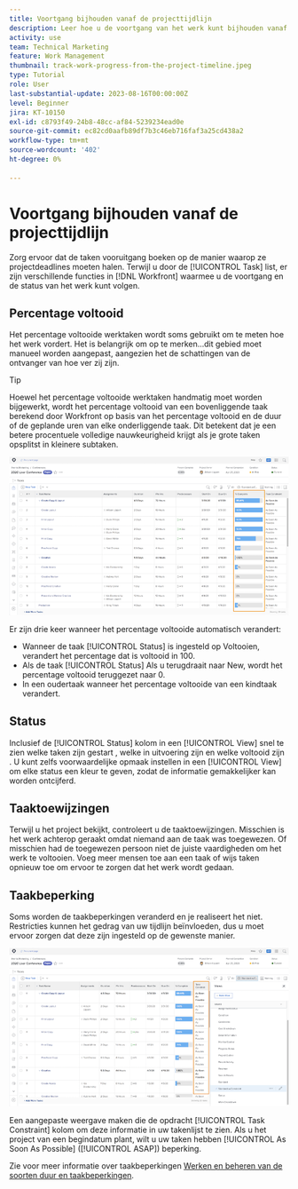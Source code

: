 ```yaml
---
title: Voortgang bijhouden vanaf de projecttijdlijn
description: Leer hoe u de voortgang van het werk kunt bijhouden vanaf de projecttijdlijn in [!DNL  Workfront] het gebruiken van percent volledig, status, taken, of beperkingen.
activity: use
team: Technical Marketing
feature: Work Management
thumbnail: track-work-progress-from-the-project-timeline.jpeg
type: Tutorial
role: User
last-substantial-update: 2023-08-16T00:00:00Z
level: Beginner
jira: KT-10150
exl-id: c8793f49-24b8-48cc-af84-5239234ead0e
source-git-commit: ec82cd0aafb89df7b3c46eb716faf3a25cd438a2
workflow-type: tm+mt
source-wordcount: '402'
ht-degree: 0%

---
```


# Voortgang bijhouden vanaf de projecttijdlijn

Zorg ervoor dat de taken vooruitgang boeken op de manier waarop ze projectdeadlines moeten halen. Terwijl u door de [!UICONTROL Task] list, er zijn verschillende functies in [!DNL  Workfront] waarmee u de voortgang en de status van het werk kunt volgen.

## Percentage voltooid

Het percentage voltooide werktaken wordt soms gebruikt om te meten hoe het werk vordert. Het is belangrijk om op te merken...dit gebied moet manueel worden aangepast, aangezien het de schattingen van de ontvanger van hoe ver zij zijn.

>[!TIP]
>
>Hoewel het percentage voltooide werktaken handmatig moet worden bijgewerkt, wordt het percentage voltooid van een bovenliggende taak berekend door Workfront op basis van het percentage voltooid en de duur of de geplande uren van elke onderliggende taak. Dit betekent dat je een betere procentuele volledige nauwkeurigheid krijgt als je grote taken opsplitst in kleinere subtaken.


![Lijst met projecttaken weergeven [!UICONTROL Percent Complete] kolom](assets/planner-fund-task-percent-complete.png)

Er zijn drie keer wanneer het percentage voltooide automatisch verandert:

* Wanneer de taak [!UICONTROL Status] is ingesteld op Voltooien, verandert het percentage dat is voltooid in 100.
* Als de taak [!UICONTROL Status] Als u terugdraait naar New, wordt het percentage voltooid teruggezet naar 0.
* In een oudertaak wanneer het percentage voltooide van een kindtaak verandert.

## Status

Inclusief de [!UICONTROL Status] kolom in een [!UICONTROL View] snel te zien welke taken zijn gestart , welke in uitvoering zijn en welke voltooid zijn . U kunt zelfs voorwaardelijke opmaak instellen in een [!UICONTROL View] om elke status een kleur te geven, zodat de informatie gemakkelijker kan worden ontcijferd.

## Taaktoewijzingen

Terwijl u het project bekijkt, controleert u de taaktoewijzingen. Misschien is het werk achterop geraakt omdat niemand aan de taak was toegewezen. Of misschien had de toegewezen persoon niet de juiste vaardigheden om het werk te voltooien. Voeg meer mensen toe aan een taak of wijs taken opnieuw toe om ervoor te zorgen dat het werk wordt gedaan.

## Taakbeperking

Soms worden de taakbeperkingen veranderd en je realiseert het niet. Restricties kunnen het gedrag van uw tijdlijn beïnvloeden, dus u moet ervoor zorgen dat deze zijn ingesteld op de gewenste manier.

![Lijst met projecttaken met de taakbeperkingskolom](assets/planner-fund-task-constraint.png)

Een aangepaste weergave maken die de opdracht [!UICONTROL Task Constraint] kolom om deze informatie in uw takenlijst te zien. Als u het project van een begindatum plant, wilt u uw taken hebben [!UICONTROL As Soon As Possible] ([!UICONTROL ASAP]) beperking.

Zie voor meer informatie over taakbeperkingen [Werken en beheren van de soorten duur en taakbeperkingen](https://experienceleague.adobe.com/docs/workfront-learn/tutorials-workfront/manage-work/intermediate-projects/understand-and-manage-duration-types-and-task-constraints.html).
